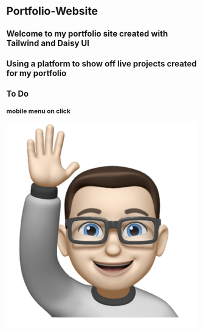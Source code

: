 # Portfolio-Website

## Welcome to my portfolio site created with Tailwind and Daisy UI
## Using a platform to show off live projects created for my portfolio

## To Do 
### mobile menu on click

![Memoji James Waving](./images/wave.jpg "Memoji waving hello")